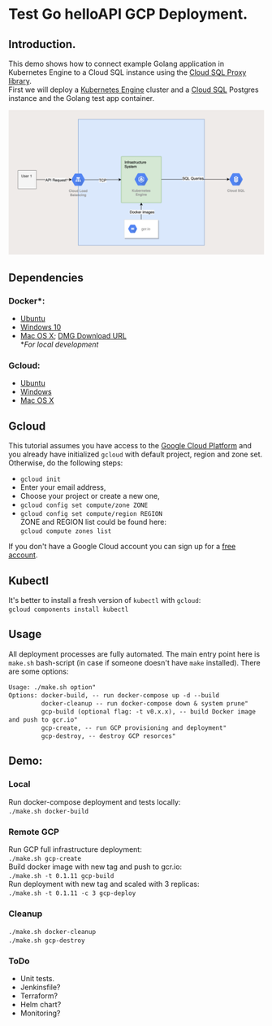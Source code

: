 # Test Go helloAPI GCP Deployment. 
## Introduction.  
This demo shows how to connect example Golang application in Kubernetes Engine to
a Cloud SQL instance using the [Cloud SQL Proxy library](https://github.com/GoogleCloudPlatform/cloudsql-proxy).  
First we will deploy a [Kubernetes Engine](https://cloud.google.com/kubernetes-engine/)
cluster and a [Cloud SQL](https://cloud.google.com/sql/docs/) Postgres instance
and the Golang test app container.  

![Architecture](scheme/GCP-Architecture-scheme.png)

## Dependencies  
### Docker*:  
  - [Ubuntu](https://docs.docker.com/engine/installation/linux/docker-ce/ubuntu/#install-docker)  
  - [Windows 10](https://docs.docker.com/docker-for-windows/)  
  - [Mac OS X](https://docs.docker.com/docker-for-mac/install/); [DMG Download URL](https://download.docker.com/mac/stable/Docker.dmg)  
  **For local development*

### Gcloud:
  - [Ubuntu](https://cloud.google.com/sdk/docs/quickstart-debian-ubuntu)
  - [Windows](https://cloud.google.com/sdk/docs/quickstart-windows)
  - [Mac OS X](https://cloud.google.com/sdk/docs/quickstart-mac-os-x)

## Gcloud  
This tutorial assumes you have access to the [Google Cloud Platform](https://cloud.google.com) and you already have initialized `gcloud` with default project, region and zone set. Otherwise, do the following steps:  
- `gcloud init`  
- Enter your email address,  
- Choose your project or create a new one,  
- `gcloud config set compute/zone ZONE`   
- `gcloud config set compute/region REGION`  
ZONE and REGION list could be found here:  
`gcloud compute zones list`  

If you don't have a Google Cloud account you can sign up for a [free account](https://cloud.google.com/).

## Kubectl  
It's better to install a fresh version of `kubectl` with `gcloud`:  
`gcloud components install kubectl`

## Usage
All deployment processes are fully automated. The main entry point here is `make.sh` bash-script (in case if someone doesn't have `make` installed). There are some options:
``` 
Usage: ./make.sh option"
Options: docker-build, -- run docker-compose up -d --build
         docker-cleanup -- run docker-compose down & system prune"
         gcp-build (optional flag: -t v0.x.x), -- build Docker image and push to gcr.io"
         gcp-create, -- run GCP provisioning and deployment"
         gcp-destroy, -- destroy GCP resorces"
```

## Demo:
### Local  
Run docker-compose deployment and tests locally:  
`./make.sh docker-build`  
### Remote GCP  
Run GCP full infrastructure deployment:  
`./make.sh gcp-create`  
Build docker image with new tag and push to gcr.io:  
`./make.sh -t 0.1.11 gcp-build`  
Run deployment with new tag and scaled with 3 replicas:  
`./make.sh -t 0.1.11 -c 3 gcp-deploy`  

### Cleanup  
`./make.sh docker-cleanup`  
`./make.sh gcp-destroy`

### ToDo
- Unit tests.
- Jenkinsfile?
- Terraform?
- Helm chart?
- Monitoring?
